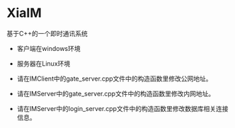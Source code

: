 # XiaIM
基于C++的一个即时通讯系统

- 客户端在windows环境
- 服务器在Linux环境

- 请在IMClient中的gate_server.cpp文件中的构造函数里修改公网地址。
- 请在IMServer中的gate_server.cpp文件中的构造函数里修改内网地址。
- 请在IMServer中的login_server.cpp文件中的构造函数里修改数据库相关连接信息。
